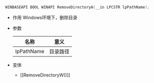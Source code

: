 ```cpp
WINBASEAPI BOOL WINAPI RemoveDirectoryA(__in LPCSTR lpPathName);
```
- 作用
  Windows环境下，删除目录

- 参数

  | 名称       | 意义     |
  | ---------- | -------- |
  | lpPathName | 目录路径 |

- 变体

  - [[RemoveDirectoryW()]]
